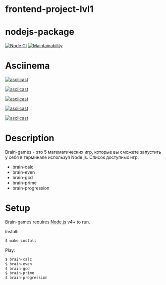 # frontend-project-lvl1

# nodejs-package

[![Node CI](https://github.com/TimurDavlet/frontend-project-lvl1/workflows/CI/badge.svg)](https://github.com/TimurDavlet/frontend-project-lvl1/actions)
[![Maintainability](https://api.codeclimate.com/v1/badges/a291b23b274e84a1fa66/maintainability)](https://codeclimate.com/github/TimurDavlet/frontend-project-lvl1/maintainability)


# Asciinema 

[![asciicast](https://asciinema.org/a/juQJpCqRT9y9LnxOqffDQVBlc.svg)](https://asciinema.org/a/juQJpCqRT9y9LnxOqffDQVBlc)

[![asciicast](https://asciinema.org/a/TumM70HqxE82GrPFIYfZLDDPx.svg)](https://asciinema.org/a/TumM70HqxE82GrPFIYfZLDDPx)

[![asciicast](https://asciinema.org/a/f1vgUSU4BTsGoF8vx5SuQqrf5.svg)](https://asciinema.org/a/f1vgUSU4BTsGoF8vx5SuQqrf5)

[![asciicast](https://asciinema.org/a/lkeMb9SJX3tpiv4jUCGNGsbNi.svg)](https://asciinema.org/a/lkeMb9SJX3tpiv4jUCGNGsbNi)

[![asciicast](https://asciinema.org/a/mMP4LEk6EIVcZnfd8Tm4WwaPz.svg)](https://asciinema.org/a/mMP4LEk6EIVcZnfd8Tm4WwaPz)


# Description

Brain-games - это 5 математических игр, которые вы сможете запустить у себя в терминале используя Node.js.
Список доступных игр:
  - brain-calc
  - brain-even
  - brain-gcd
  - brain-prime
  - brain-progression
 
# Setup
Brain-games requires [Node.js](https://nodejs.org/) v4+ to run.

Install:

```sh
$ make install
```

Play:
```sh
$ brain-calc
$ brain-even
$ brain-gcd
$ brain-prime
$ brain-progression
```
